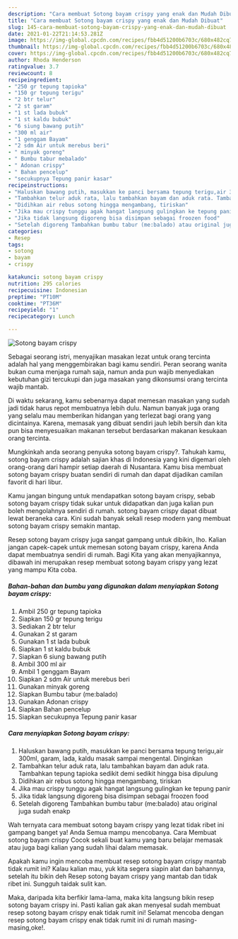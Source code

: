 ```yaml
---
description: "Cara membuat Sotong bayam crispy yang enak dan Mudah Dibuat"
title: "Cara membuat Sotong bayam crispy yang enak dan Mudah Dibuat"
slug: 145-cara-membuat-sotong-bayam-crispy-yang-enak-dan-mudah-dibuat
date: 2021-01-22T21:14:53.281Z
image: https://img-global.cpcdn.com/recipes/fbb4d51200b6703c/680x482cq70/sotong-bayam-crispy-foto-resep-utama.jpg
thumbnail: https://img-global.cpcdn.com/recipes/fbb4d51200b6703c/680x482cq70/sotong-bayam-crispy-foto-resep-utama.jpg
cover: https://img-global.cpcdn.com/recipes/fbb4d51200b6703c/680x482cq70/sotong-bayam-crispy-foto-resep-utama.jpg
author: Rhoda Henderson
ratingvalue: 3.7
reviewcount: 8
recipeingredient:
- "250 gr tepung tapioka"
- "150 gr tepung terigu"
- "2 btr telur"
- "2 st garam"
- "1 st lada bubuk"
- "1 st kaldu bubuk"
- "6 siung bawang putih"
- "300 ml air"
- "1 genggam Bayam"
- "2 sdm Air untuk merebus beri"
- " minyak goreng"
- " Bumbu tabur mebalado"
- " Adonan crispy"
- " Bahan pencelup"
- "secukupnya Tepung panir kasar"
recipeinstructions:
- "Haluskan bawang putih, masukkan ke panci bersama tepung terigu,air 300ml, garam, lada, kaldu masak sampai mengental. Dinginkan"
- "Tambahkan telur aduk rata, lalu tambahkan bayam dan aduk rata. Tambahkan tepung tapioka sedikit demi sedikit hingga bisa dipulung"
- "Didihkan air rebus sotong hingga mengambang, tiriskan"
- "Jika mau crispy tunggu agak hangat langsung gulingkan ke tepung panir"
- "Jika tidak langsung digoreng bisa disimpan sebagai froozen food"
- "Setelah digoreng Tambahkan bumbu tabur (me:balado) atau original juga sudah enakp"
categories:
- Resep
tags:
- sotong
- bayam
- crispy

katakunci: sotong bayam crispy 
nutrition: 295 calories
recipecuisine: Indonesian
preptime: "PT10M"
cooktime: "PT36M"
recipeyield: "1"
recipecategory: Lunch

---
```



![Sotong bayam crispy](https://img-global.cpcdn.com/recipes/fbb4d51200b6703c/680x482cq70/sotong-bayam-crispy-foto-resep-utama.jpg)

Sebagai seorang istri, menyajikan masakan lezat untuk orang tercinta adalah hal yang menggembirakan bagi kamu sendiri. Peran seorang  wanita bukan cuma menjaga rumah saja, namun anda pun wajib menyediakan kebutuhan gizi tercukupi dan juga masakan yang dikonsumsi orang tercinta wajib mantab.

Di waktu  sekarang, kamu sebenarnya dapat memesan masakan yang sudah jadi tidak harus repot membuatnya lebih dulu. Namun banyak juga orang yang selalu mau memberikan hidangan yang terlezat bagi orang yang dicintainya. Karena, memasak yang dibuat sendiri jauh lebih bersih dan kita pun bisa menyesuaikan makanan tersebut berdasarkan makanan kesukaan orang tercinta. 



Mungkinkah anda seorang penyuka sotong bayam crispy?. Tahukah kamu, sotong bayam crispy adalah sajian khas di Indonesia yang kini digemari oleh orang-orang dari hampir setiap daerah di Nusantara. Kamu bisa membuat sotong bayam crispy buatan sendiri di rumah dan dapat dijadikan camilan favorit di hari libur.

Kamu jangan bingung untuk mendapatkan sotong bayam crispy, sebab sotong bayam crispy tidak sukar untuk didapatkan dan juga kalian pun boleh mengolahnya sendiri di rumah. sotong bayam crispy dapat dibuat lewat beraneka cara. Kini sudah banyak sekali resep modern yang membuat sotong bayam crispy semakin mantap.

Resep sotong bayam crispy juga sangat gampang untuk dibikin, lho. Kalian jangan capek-capek untuk memesan sotong bayam crispy, karena Anda dapat membuatnya sendiri di rumah. Bagi Kita yang akan menyajikannya, dibawah ini merupakan resep membuat sotong bayam crispy yang lezat yang mampu Kita coba.

<!--inarticleads1-->

##### Bahan-bahan dan bumbu yang digunakan dalam menyiapkan Sotong bayam crispy:

1. Ambil 250 gr tepung tapioka
1. Siapkan 150 gr tepung terigu
1. Sediakan 2 btr telur
1. Gunakan 2 st garam
1. Gunakan 1 st lada bubuk
1. Siapkan 1 st kaldu bubuk
1. Siapkan 6 siung bawang putih
1. Ambil 300 ml air
1. Ambil 1 genggam Bayam
1. Siapkan 2 sdm Air untuk merebus beri
1. Gunakan  minyak goreng
1. Siapkan  Bumbu tabur (me:balado)
1. Gunakan  Adonan crispy
1. Siapkan  Bahan pencelup
1. Siapkan secukupnya Tepung panir kasar




<!--inarticleads2-->

##### Cara menyiapkan Sotong bayam crispy:

1. Haluskan bawang putih, masukkan ke panci bersama tepung terigu,air 300ml, garam, lada, kaldu masak sampai mengental. Dinginkan
1. Tambahkan telur aduk rata, lalu tambahkan bayam dan aduk rata. Tambahkan tepung tapioka sedikit demi sedikit hingga bisa dipulung
1. Didihkan air rebus sotong hingga mengambang, tiriskan
1. Jika mau crispy tunggu agak hangat langsung gulingkan ke tepung panir
1. Jika tidak langsung digoreng bisa disimpan sebagai froozen food
1. Setelah digoreng Tambahkan bumbu tabur (me:balado) atau original juga sudah enakp




Wah ternyata cara membuat sotong bayam crispy yang lezat tidak ribet ini gampang banget ya! Anda Semua mampu mencobanya. Cara Membuat sotong bayam crispy Cocok sekali buat kamu yang baru belajar memasak atau juga bagi kalian yang sudah lihai dalam memasak.

Apakah kamu ingin mencoba membuat resep sotong bayam crispy mantab tidak rumit ini? Kalau kalian mau, yuk kita segera siapin alat dan bahannya, setelah itu bikin deh Resep sotong bayam crispy yang mantab dan tidak ribet ini. Sungguh taidak sulit kan. 

Maka, daripada kita berfikir lama-lama, maka kita langsung bikin resep sotong bayam crispy ini. Pasti kalian gak akan menyesal sudah membuat resep sotong bayam crispy enak tidak rumit ini! Selamat mencoba dengan resep sotong bayam crispy enak tidak rumit ini di rumah masing-masing,oke!.

